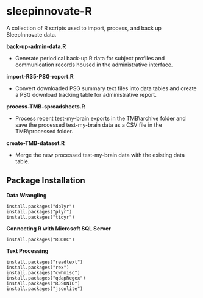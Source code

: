 sleepinnovate-R
===============

A collection of R scripts used to import, process, and back up SleepInnovate data.  


**back-up-admin-data.R**
- Generate periodical back-up R data for subject profiles and communication records housed in the administrative interface.

**import-R35-PSG-report.R** 
- Convert downloaded PSG summary text files into data tables and create a PSG download tracking table for administrative report.

**process-TMB-spreadsheets.R**
- Process recent test-my-brain exports in the TMB\archive folder and save the processed test-my-brain data as a CSV file in the TMB\processed folder. 

**create-TMB-dataset.R** 
- Merge the new processed test-my-brain data with the existing data table. 

## Package Installation

**Data Wrangling**
``` 
install.packages("dplyr")
install.packages("plyr")
install.packages("tidyr")
```

**Connecting R with Microsoft SQL Server** 
```
install.packages("RODBC")
```

**Text Processing**
```
install.packages("readtext")
install.packages("rex")
install.packages("cwhmisc")
install.packages("qdapRegex")
install.packages("RJSONIO")
install.packages("jsonlite")
```











